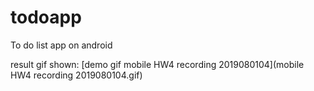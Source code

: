 # todoapp
To do list app on android

<!--demo gif mobile HW4 recording 2019080104-->
result gif shown:
[demo gif mobile HW4 recording 2019080104](mobile HW4 recording 2019080104.gif)
